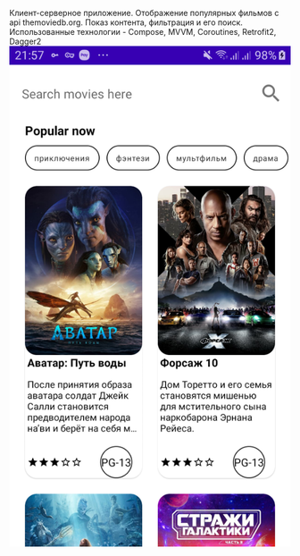 Клиент-серверное приложение. 
Отображение популярных фильмов с api themoviedb.org.
Показ контента, фильтрация и его поиск.
Использованные технологии - Compose, MVVM, Coroutines, Retrofit2, Dagger2
![Model](https://github.com/orlovae/MoviesCompose/blob/master/screenshot/Screenshot_20230606_215818.png)
